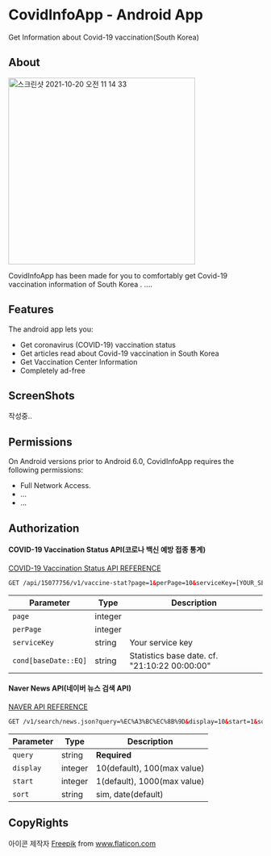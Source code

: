 # CovidInfoApp - Android App
Get Information about Covid-19 vaccination(South Korea)  
  
## About
<img width="370" alt="스크린샷 2021-10-20 오전 11 14 33" src="https://user-images.githubusercontent.com/18653295/138016768-a48f76a6-6426-4e30-9a60-2876e749cd26.png">  


CovidInfoApp has been made for you to comfortably get Covid-19 vaccination information of South Korea . 
....
## Features
The android app lets you:
* Get coronavirus (COVID-19) vaccination status
* Get articles read about Covid-19 vaccination in South Korea
* Get Vaccination Center Information
* Completely ad-free
## ScreenShots
작성중..
## Permissions
On Android versions prior to Android 6.0, CovidInfoApp requires the following permissions:
* Full Network Access.
* ...
* ...
## Authorization
<h4> COVID-19 Vaccination Status API(코로나 백신 예방 접종 통계) </h4> 

[COVID-19 Vaccination Status API REFERENCE](https://www.data.go.kr/data/15077756/openapi.do)

```html
GET /api/15077756/v1/vaccine-stat?page=1&perPage=10&serviceKey=[YOUR_SERVICE_KEY]&cond[baseDate::EQ]=[YOUR_BASE_DATE]
```    

<!-- Table -->
|Parameter|Type|Description|
|--|--|--|
|`page`|integer||
|`perPage`|integer||
|`serviceKey`|string|Your service key|
|`cond[baseDate::EQ]`|string|Statistics base date. cf. "21:10:22 00:00:00"|

<h4> Naver News API(네이버 뉴스 검색 API) </h4> 

[NAVER API REFERENCE](https://developers.naver.com/docs/serviceapi/search/news/news.md#%EB%89%B4%EC%8A%A4)

```html
GET /v1/search/news.json?query=%EC%A3%BC%EC%8B%9D&display=10&start=1&sort=sim
```    

<!-- Table -->
|Parameter|Type|Description|
|--|--|--|
|`query`|string|<b>Required</b>|
|`display`|integer|10(default), 100(max value)|
|`start`|integer|1(default), 1000(max value)|
|`sort`|string|sim, date(default)|





## CopyRights
<div>아이콘 제작자 <a href="https://www.freepik.com" title="Freepik">Freepik</a> from <a href="https://www.flaticon.com/kr/" title="Flaticon">www.flaticon.com</a></div>


